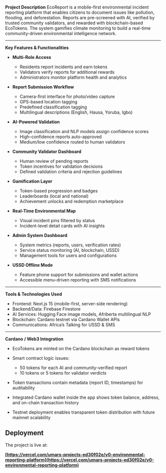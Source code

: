 **Project Description**
EcoReport is a mobile-first environmental incident reporting platform that enables citizens to document issues like pollution, flooding, and deforestation. Reports are pre-screened with AI, verified by trusted community validators, and rewarded with blockchain-based EcoTokens. The system gamifies climate monitoring to build a real-time community-driven environmental intelligence network.

---

**Key Features & Functionalities**

* **Multi-Role Access**

  * Residents report incidents and earn tokens
  * Validators verify reports for additional rewards
  * Administrators monitor platform health and analytics

* **Report Submission Workflow**

  * Camera-first interface for photo/video capture
  * GPS-based location tagging
  * Predefined classification tagging
  * Multilingual descriptions (English, Hausa, Yoruba, Igbo)

* **AI-Powered Validation**

  * Image classification and NLP models assign confidence scores
  * High-confidence reports auto-approved
  * Medium/low confidence routed to human validators

* **Community Validator Dashboard**

  * Human review of pending reports
  * Token incentives for validation decisions
  * Defined validation criteria and rejection guidelines

* **Gamification Layer**

  * Token-based progression and badges
  * Leaderboards (local and national)
  * Achievement unlocks and redemption marketplace

* **Real-Time Environmental Map**

  * Visual incident pins filtered by status
  * Incident-level detail cards with AI insights

* **Admin System Dashboard**

  * System metrics (reports, users, verification rates)
  * Service status monitoring (AI, blockchain, USSD)
  * Management tools for users and configurations

* **USSD Offline Mode**

  * Feature phone support for submissions and wallet actions
  * Accessible menu-driven reporting with SMS notifications

---

**Tools & Technologies Used**

* Frontend: Next.js 15 (mobile-first, server-side rendering)
* Backend/Data: Firebase Firestore
* AI Services: Hugging Face image models, Afriberta multilingual NLP
* Blockchain: Cardano testnet via Cardano Wallet APIs
* Communications: Africa’s Talking for USSD & SMS

---

**Cardano / Web3 Integration**

* EcoTokens are minted on the Cardano blockchain as reward tokens
* Smart contract logic issues:

  * 50 tokens for each AI and community-verified report
  * 10 tokens or 5 tokens for validator verdicts
* Token transactions contain metadata (report ID, timestamps) for auditability
* Integrated Cardano wallet inside the app shows token balance, address, and on-chain transaction history
* Testnet deployment enables transparent token distribution with future mainnet scalability


## Deployment

The project is live at:

**[https://vercel.com/umars-projects-ed30f02e/v0-environmental-reporting-platform](https://vercel.com/umars-projects-ed30f02e/v0-environmental-reporting-platform)**
